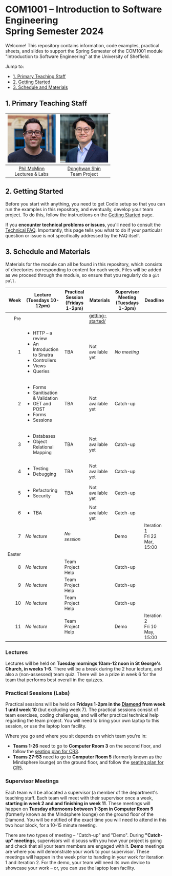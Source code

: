 # COM1001 – Introduction to Software Engineering <br /> Spring Semester 2024

Welcome! This repository contains information, code examples, practical sheets, and slides to support the Spring Semester of the COM1001 module "Introduction to Software Engineering" at the University of Sheffield.

Jump to:
* [1. Primary Teaching Staff](#1-primary-teaching-staff)
* [2. Getting Started](#2-getting-started)
* [3. Schedule and Materials](#3-schedule-and-materials)

## 1. Primary Teaching Staff

  |<img src="materials/images/phil.jpg" width="150"/> | <img src="materials/images/donghwan.jpg" width="150"/>|
  |:----------------------------------------:|:--------------------------------------------:|
  | [Phil McMinn](https://mcminn.info) <br /> Lectures & Labs | [Donghwan Shin](https://www.dshin.info) <br /> Team Project |

## 2. Getting Started

Before you start with anything, you need to get Codio setup so that you can  run the examples in this repository, and eventually, develop your team project. To do this, follow the instructions on the [Getting Started](./getting-started/README.md) page.

If you **encounter technical problems or issues**, you'll need to consult the [Technical FAQ](technical-FAQ.md). Importantly, this page tells you what to do if your particular question or issue is not specifically addressed by the FAQ  itself. 

## 3. Schedule and Materials

Materials for the module can all be found in this repository, which consists of directories corresponding to content for each week. Files will be added as we proceed through the module, so ensure that you regularly do a `git pull`.

| Week | Lecture <br /> (Tuesdays 10-12pm) | Practical Session <br /> (Fridays 1-2pm) | Materials | Supervisor Meeting <br /> (Tuesdays 1-3pm) | Deadline |
|-:|-|-|-|-|-|
|Pre   | | | [getting-started/](getting-started/)|
|1     | <ul><li>HTTP – a review</li><li>An Introduction to Sinatra</li><li>Controllers</li><li>Views</li><li>Queries</li></ul>| TBA | Not available yet| *No meeting* | |
|2     | <ul><li>Forms</li><li>Sanitisation & Validation</li><li>GET and POST</li><li>Forms</li><li>Sessions</li></ul> | TBA | Not available yet| Catch-up | |
|3     | <ul><li>Databases</li><li>Object Relational Mapping</li></ul> | TBA | Not available yet| Catch-up | |
|4     | <ul><li>Testing</li><li>Debugging</li></ul> | TBA | Not available yet| Catch-up | |
|5     | <ul><li>Refactoring</li><li>Security</li></ul> | TBA | Not available yet| Catch-up | |
|6     | <ul><li>TBA</li></ul> | | Not available yet| Catch-up | |
|7     | *No lecture* | *No session* | | Demo | Iteration 1 <br /> Fri 22 Mar, 15:00 |
|Easter|
|8     | *No lecture* | Team Project Help | | Catch-up | |
|9     | *No lecture* | Team Project Help | | Catch-up | |
|10    | *No lecture* | Team Project Help | | Catch-up | |
|11    | *No lecture* | Team Project Help | | Demo | Iteration 2 <br /> Fri 10 May, 15:00 |

### Lectures

Lectures will be held on **Tuesday mornings 10am-12 noon in St George's Church, in weeks 1-6**. There will be a break during the 2 hour lecture, and also a (non-assessed) team quiz. There will be a prize in week 6 for the team that performs best overall in the quizzes. 

### Practical Sessions (Labs)

Practical sessions will be held on **Fridays 1-2pm in the [Diamond](https://www.sheffield.ac.uk/engineering/diamond-engineering/floor-plans) from week 1 until week 10** (but excluding week 7). The practical sessions consist of team exercises, coding challenges, and will offer practical technical help regarding the team project. You will need to bring your own laptop to this session, or use the laptop loan facility.

Where you go and where you sit depends on which team you're in:

* **Teams 1-26** need to go to **Computer Room 3** on the second floor, and follow the [seating plan for CR3](materials/CR3-seating-plan.pdf).
* **Teams 27-53** need to go to **Computer Room 5** (formerly known as the Mindsphere lounge) on the ground floor, and follow the [seating plan for CR5](materials/CR5-seating-plan.pdf).

### Supervisor Meetings

Each team will be allocated a supervisor (a member of the department's teaching staff. Each team will meet with their supervisor once a week, **starting in week 2 and and finishing in week 11**. These meetings will happen on **Tuesday afternoons between 1-3pm in Computer Room 5** (formerly known as the Mindsphere lounge) on the ground floor of the Diamond. You will be notified of the exact time you will need to attend in this two hour block, for a 10-15 minute meeting.

There are two types of meeting – "Catch-up" and "Demo". During **"Catch-up" meetings**, supervisors will discuss with you how your project is going and check that all your team members are engaged with it. **Demo** meetings are where you will demonstrate your work to your supervisor. These meetings will happen in the week prior to handing in your work for iteration 1 and iteration 2. For the demo, your team will need its own device to showcase your work – or, you can use the  laptop loan facility.

